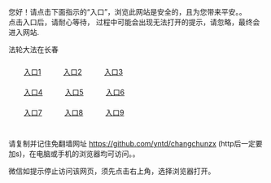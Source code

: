 您好！请点击下面指示的“入口”，浏览此网站是安全的，且为您带来平安。。 <br/>
点击入口后，请耐心等待， 过程中可能会出现无法打开的提示，请忽略，最终会进入网站. </br>

法轮大法在长春<br/>
<div style="padding:10px"><a style="margin:20px" target="_blank" href="https://d2ysg6lgao9a6c.cloudfront.net/2Qpsp?upvexrsx" id="ccLink1" rel="nofollow">入口1</a> <a target="_blank" style="margin:20px" href="https://d1a5vb48kzfojh.cloudfront.net/2Qpsp?nkdgp" id="ccLink2" rel="nofollow">入口2</a> <a style="margin:20px" target="_blank" href="https://d1us2ycnwpsqqo.cloudfront.net/2Qpsp?ranpte" id="ccLink3" rel="nofollow">入口3</a></div>

<div style="padding:10px" ><a style="margin:20px" target="_blank" href="https://d2ysg6lgao9a6c.cloudfront.net/2Qpsp?upvexrsx" id="ccLink4" rel="nofollow">入口4</a> <a style="margin:20px" href="https://d1a5vb48kzfojh.cloudfront.net/2Qpsp?nkdgp" target="_blank" id="ccLink5" rel="nofollow">入口5</a> <a style="margin:20px" href="https://d1us2ycnwpsqqo.cloudfront.net/2Qpsp?ranpte" target="_blank" id="ccLink6" rel="nofollow">入口6</a></div>

<div style="padding:10px"><a style="margin:20px" target="_blank" href="https://d2ysg6lgao9a6c.cloudfront.net/2Qpsp?upvexrsx" id="ccLink7" rel="nofollow">入口7</a> <a style="margin:20px" href="https://d1a5vb48kzfojh.cloudfront.net/2Qpsp?nkdgp" target="_blank" id="ccLink8" rel="nofollow">入口8</a> <a style="margin:20px" target="_blank" href="https://d1us2ycnwpsqqo.cloudfront.net/2Qpsp?ranpte" id="ccLink9" rel="nofollow">入口9</a></div>

<br/>



请复制并记住免翻墙网址 https://github.com/yntd/changchunzx (http后一定要加s)，在电脑或手机的浏览器均可访问。。<br/>

微信如提示停止访问该网页，须先点击右上角，选择浏览器打开。
